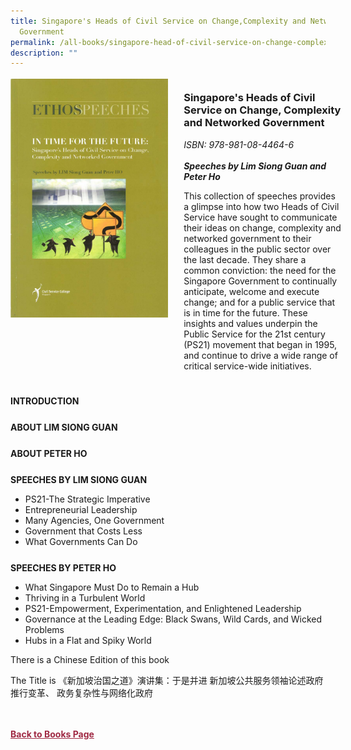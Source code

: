 ```yaml
---
title: Singapore's Heads of Civil Service on Change,Complexity and Networked
  Government
permalink: /all-books/singapore-head-of-civil-service-on-change-complexity-networked-government/
description: ""
---
```

<style>


.grid-container {
	display: grid;
	grid-template-columns: 50% 50%;
	grid-gap: 5%
	}
	
img {
		object-fit: contain;
		width: 100%;
		height: 80%;
	}	

.chapter-divider {
	margin-top: 5%;
	}	
	
.back a
{
	color: #9f2943;
	font-weight: bold;
	
}	


</style>

<div class="grid-container">
	<div class="grid-child"><img src="/images/Books/ETHOS%20Speeches%20In%20Time%20for%20the%20Future.jpg"></div>
	<div class="grid-child">
		<h3>Singapore's Heads of Civil Service on Change, Complexity and Networked Government</h3>
		<i>ISBN: 978-981-08-4464-6</i><br>
		<i></i><br>
		<b><i>Speeches by Lim Siong Guan and Peter Ho</i></b>
		<p>This collection of speeches provides a glimpse into how two Heads of Civil Service have sought to communicate their ideas on change, complexity and networked government to their colleagues in the public sector over the last decade. They share a common conviction: the need for the Singapore Government to continually anticipate, welcome and execute change; and for a public service that is in time for the future. These insights and values underpin the Public Service for the 21st century (PS21) movement that began in 1995, and continue to drive a wide range of critical service-wide initiatives.</p>
	</div>

</div>

<div>

<div class="chapter-divider">
<p><b>INTRODUCTION</b></p>

</div>
	
<div class="chapter-divider">
<p><b>ABOUT LIM SIONG GUAN</b></p>

</div>
		
<div class="chapter-divider">
<p><b>ABOUT PETER HO</b></p>

</div>
	
<div class="chapter-divider">
<p><b>SPEECHES BY LIM SIONG GUAN</b></p>
	<ul>
		<li>PS21-The Strategic Imperative</li>
		<li>Entrepreneurial Leadership</li>
		<li>Many Agencies, One Government</li>
		<li>Government that Costs Less</li>
		<li>What Governments Can Do</li>
	
</ul>
</div>
	
<div class="chapter-divider">
<p><b>SPEECHES BY PETER HO</b></p>
	<ul>
		<li>What Singapore Must Do to Remain a Hub</li>
		<li>Thriving in a Turbulent World</li>
		<li>PS21-Empowerment, Experimentation, and Enlightened Leadership</li>
		<li>Governance at the Leading Edge: Black Swans, Wild Cards, and Wicked Problems</li>
		<li>Hubs in a Flat and Spiky World</li>
	
</ul>
</div>
	








</div>


<p>There is a Chinese Edition of this book</p>
<p>The Title is 《新加坡治国之道》演讲集：于是并进  新加坡公共服务领袖论述政府推行变革、 政务复杂性与网络化政府</p>




<br>
<br>
<div class="back">
<a href="/books/">Back to Books Page</a>	

</div>